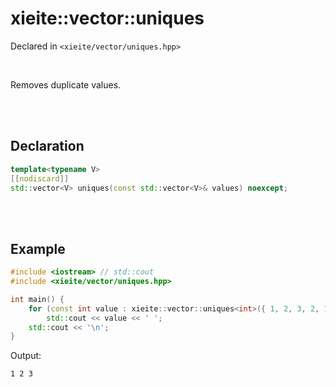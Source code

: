 # xieite::vector::uniques
Declared in `<xieite/vector/uniques.hpp>`

<br/>

Removes duplicate values.

<br/><br/>

## Declaration
```cpp
template<typename V>
[[nodiscard]]
std::vector<V> uniques(const std::vector<V>& values) noexcept;
```

<br/><br/>

## Example
```cpp
#include <iostream> // std::cout
#include <xieite/vector/uniques.hpp>

int main() {
	for (const int value : xieite::vector::uniques<int>({ 1, 2, 3, 2, 1 }))
		std::cout << value << ' ';
	std::cout << '\n';
}
```
Output:
```
1 2 3
```
